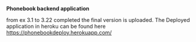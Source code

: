 **Phonebook backend application**

from ex 3.1 to 3.22 completed the final version is uploaded.
The Deployed application in heroku can be found here 
https://phonebookdeploy.herokuapp.com/
